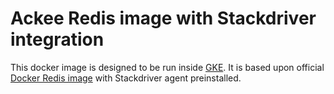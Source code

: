 # Ackee Redis image with Stackdriver integration
This docker image is designed to be run inside [GKE](https://cloud.google.com/kubernetes-engine/). It is based upon official [Docker Redis image](https://hub.docker.com/_/redis/) with Stackdriver agent preinstalled.
